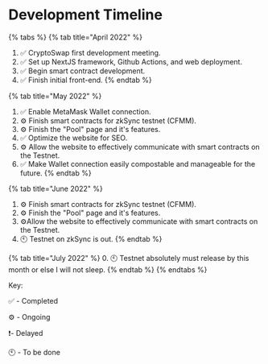 # Development Timeline



{% tabs %}
{% tab title="April 2022" %}
1. ✅ CryptoSwap first development meeting.
2. ✅ Set up NextJS framework, Github Actions, and web deployment.
3. ✅ Begin smart contract development.
4. ✅ Finish initial front-end.&#x20;
{% endtab %}

{% tab title="May 2022" %}
1. ✅ Enable MetaMask Wallet connection.&#x20;
2. ⚙️ Finish smart contracts for zkSync testnet (CFMM).&#x20;
3. ⚙️ Finish the "Pool" page and it's features.&#x20;
4. ✅ Optimize the website for SEO.&#x20;
5. ⚙️ Allow the website to effectively communicate with smart contracts on the Testnet.&#x20;
6. ✅ Make Wallet connection easily compostable and manageable for the future.&#x20;
{% endtab %}

{% tab title="June 2022" %}
1. ⚙️ Finish smart contracts for zkSync testnet (CFMM).&#x20;
2. ⚙️ Finish the "Pool" page and it's features.&#x20;
3. ⚙️Allow the website to effectively communicate with smart contracts on the Testnet.
4. 🕙 Testnet on zkSync is out.&#x20;
{% endtab %}

{% tab title="July 2022" %}
0\. 🕙 Testnet absolutely must release by this month or else I will not sleep.&#x20;
{% endtab %}
{% endtabs %}

Key:

✅ - Completed&#x20;

⚙️ - Ongoing

❗️- Delayed

🕙 - To be done&#x20;
